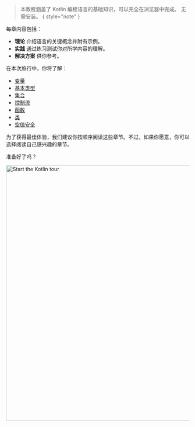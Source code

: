 [//]: # (title: 欢迎来到我们的 Kotlin 之旅！)

> 本教程涵盖了 Kotlin 编程语言的基础知识，可以完全在浏览器中完成。
> 无需安装。
{ style="note" }

每章内容包括：

* **理论** 介绍语言的关键概念并附有示例。
* **实践** 通过练习测试你对所学内容的理解。
* **解决方案** 供你参考。

在本次旅行中，你将了解：

* [变量](kotlin-tour-hello-world.md)
* [基本类型](kotlin-tour-basic-types.md)
* [集合](kotlin-tour-collections.md)
* [控制流](kotlin-tour-control-flow.md)
* [函数](kotlin-tour-functions.md)
* [类](kotlin-tour-classes.md)
* [空值安全](kotlin-tour-null-safety.md)

为了获得最佳体验，我们建议你按顺序阅读这些章节。不过，如果你愿意，你可以选择阅读自己感兴趣的章节。

准备好了吗？

<a href="kotlin-tour-hello-world.md"><img src="start-kotlin-tour.svg" width="700" style="block" alt="Start the Kotlin tour"/></a>